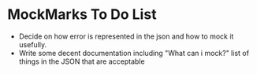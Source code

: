 # MockMarks To Do List

* Decide on how error is represented in the json and how to mock it usefully.
* Write some decent documentation including "What can i mock?" list of things in the JSON that are acceptable
